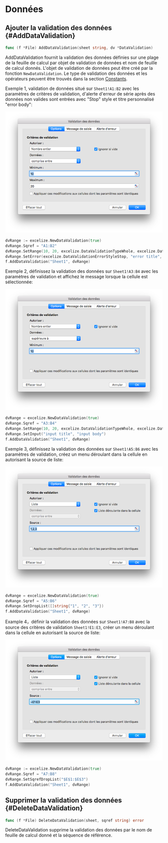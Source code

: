 # Données

## Ajouter la validation des données {#AddDataValidation}

```go
func (f *File) AddDataValidation(sheet string, dv *DataValidation)
```

AddDataValidation fournit la validation des données définies sur une plage de la feuille de calcul par objet de validation de données et nom de feuille de calcul donnés. L'objet de validation de données peut être créé par la fonction `NewDataValidation`. Le type de validation des données et les opérateurs peuvent être trouvés dans la section [Constants](constants.md).

Exemple 1, validation de données situé sur `Sheet1!A1:B2` avec les paramètres de critères de validation, d'alerte d'erreur de série après des données non valides sont entrées avec "Stop" style et titre personnalisé "error body":

!["La validation des données"](./images/data_validation_01.png "La validation des données")

```go
dvRange := excelize.NewDataValidation(true)
dvRange.Sqref = "A1:B2"
dvRange.SetRange(10, 20, excelize.DataValidationTypeWhole, excelize.DataValidationOperatorBetween)
dvRange.SetError(excelize.DataValidationErrorStyleStop, "error title", "error body")
f.AddDataValidation("Sheet1", dvRange)
```

Exemple 2, définissez la validation des données sur `Sheet1!A3:B4` avec les paramètres de validation et affichez le message lorsque la cellule est sélectionnée:

!["La validation des données"](./images/data_validation_02.png "La validation des données")

```go
dvRange = excelize.NewDataValidation(true)
dvRange.Sqref = "A3:B4"
dvRange.SetRange(10, 20, excelize.DataValidationTypeWhole, excelize.DataValidationOperatorGreaterThan)
dvRange.SetInput("input title", "input body")
f.AddDataValidation("Sheet1", dvRange)
```

Exemple 3, définissez la validation des données sur `Sheet1!A5:B6` avec les paramètres de validation, créez un menu déroulant dans la cellule en autorisant la source de liste:

!["La validation des données"](./images/data_validation_03.png "La validation des données")

```go
dvRange = excelize.NewDataValidation(true)
dvRange.Sqref = "A5:B6"
dvRange.SetDropList([]string{"1", "2", "3"})
f.AddDataValidation("Sheet1", dvRange)
```

Example 4，définir la validation des données sur `Sheet1!A7:B8` avec la source des critères de validation `Sheet1!E1:E3`, créer un menu déroulant dans la cellule en autorisant la source de liste:

!["Data validation"](./images/data_validation_04.png "Data validation")

```go
dvRange := excelize.NewDataValidation(true)
dvRange.Sqref = "A7:B8"
dvRange.SetSqrefDropList("$E$1:$E$3")
f.AddDataValidation("Sheet1", dvRange)
```

## Supprimer la validation des données {#DeleteDataValidation}

```go
func (f *File) DeleteDataValidation(sheet, sqref string) error
```

DeleteDataValidation supprime la validation des données par le nom de feuille de calcul donné et la séquence de référence.
